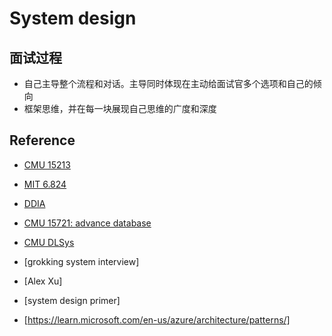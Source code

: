 # System design

## 面试过程

- 自己主导整个流程和对话。主导同时体现在主动给面试官多个选项和自己的倾向
- 框架思维，并在每一块展现自己思维的广度和深度

## Reference
- [CMU 15213]()
- [MIT 6.824]()
- [DDIA]()
- [CMU 15721: advance database]()
- [CMU DLSys]()

- [grokking system interview]
- [Alex Xu]
- [system design primer]
- [https://learn.microsoft.com/en-us/azure/architecture/patterns/]
